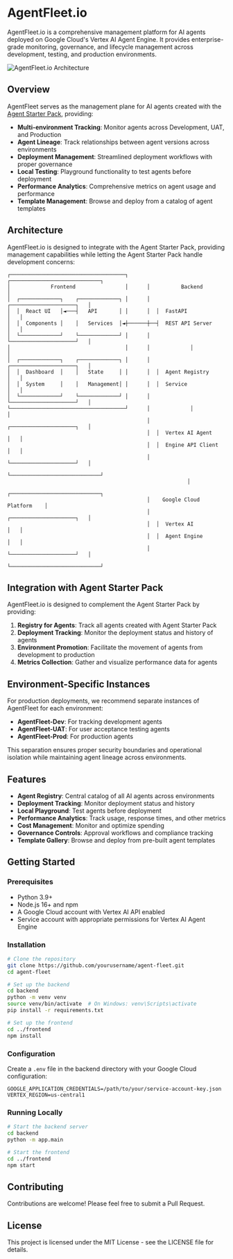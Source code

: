 # AgentFleet.io

AgentFleet.io is a comprehensive management platform for AI agents deployed on Google Cloud's Vertex AI Agent Engine. It provides enterprise-grade monitoring, governance, and lifecycle management across development, testing, and production environments.

![AgentFleet.io Architecture](https://example.com/architecture.png)

## Overview

AgentFleet serves as the management plane for AI agents created with the [Agent Starter Pack](https://github.com/GoogleCloudPlatform/agent-starter-pack), providing:

- **Multi-environment Tracking**: Monitor agents across Development, UAT, and Production
- **Agent Lineage**: Track relationships between agent versions across environments
- **Deployment Management**: Streamlined deployment workflows with proper governance
- **Local Testing**: Playground functionality to test agents before deployment
- **Performance Analytics**: Comprehensive metrics on agent usage and performance
- **Template Management**: Browse and deploy from a catalog of agent templates

## Architecture

AgentFleet.io is designed to integrate with the Agent Starter Pack, providing management capabilities while letting the Agent Starter Pack handle development concerns:

```
┌─────────────────────────────────────┐      ┌─────────────────────────────┐
│             Frontend                │      │          Backend            │
│  ┌─────────────┐    ┌─────────────┐ │      │  ┌─────────────────────┐   │
│  │  React UI   │◄───┤   API       │ │      │  │  FastAPI            │   │
│  │  Components │    │   Services  │◄┼──────┼──┤  REST API Server    │   │
│  └─────────────┘    └─────────────┘ │      │  └─────────────────────┘   │
│                                     │      │             │               │
│  ┌─────────────┐    ┌─────────────┐ │      │  ┌─────────────────────┐   │
│  │  Dashboard  │    │   State     │ │      │  │  Agent Registry     │   │
│  │  System     │    │   Management│ │      │  │  Service            │   │
│  └─────────────┘    └─────────────┘ │      │  └─────────────────────┘   │
└─────────────────────────────────────┘      │             │               │
                                             │  ┌─────────────────────┐   │
                                             │  │  Vertex AI Agent    │   │
                                             │  │  Engine API Client  │   │
                                             │  └─────────────────────┘   │
                                             └─────────────────────────────┘
                                                          │
                                             ┌─────────────────────────────┐
                                             │    Google Cloud Platform    │
                                             │  ┌─────────────────────┐   │
                                             │  │  Vertex AI          │   │
                                             │  │  Agent Engine       │   │
                                             │  └─────────────────────┘   │
                                             └─────────────────────────────┘
```

## Integration with Agent Starter Pack

AgentFleet.io is designed to complement the Agent Starter Pack by providing:

1. **Registry for Agents**: Track all agents created with Agent Starter Pack
2. **Deployment Tracking**: Monitor the deployment status and history of agents
3. **Environment Promotion**: Facilitate the movement of agents from development to production
4. **Metrics Collection**: Gather and visualize performance data for agents

## Environment-Specific Instances

For production deployments, we recommend separate instances of AgentFleet for each environment:

- **AgentFleet-Dev**: For tracking development agents
- **AgentFleet-UAT**: For user acceptance testing agents
- **AgentFleet-Prod**: For production agents

This separation ensures proper security boundaries and operational isolation while maintaining agent lineage across environments.

## Features

- **Agent Registry**: Central catalog of all AI agents across environments
- **Deployment Tracking**: Monitor deployment status and history
- **Local Playground**: Test agents before deployment
- **Performance Analytics**: Track usage, response times, and other metrics
- **Cost Management**: Monitor and optimize spending
- **Governance Controls**: Approval workflows and compliance tracking
- **Template Gallery**: Browse and deploy from pre-built agent templates

## Getting Started

### Prerequisites

- Python 3.9+
- Node.js 16+ and npm
- A Google Cloud account with Vertex AI API enabled
- Service account with appropriate permissions for Vertex AI Agent Engine

### Installation

```bash
# Clone the repository
git clone https://github.com/yourusername/agent-fleet.git
cd agent-fleet

# Set up the backend
cd backend
python -m venv venv
source venv/bin/activate  # On Windows: venv\Scripts\activate
pip install -r requirements.txt

# Set up the frontend
cd ../frontend
npm install
```

### Configuration

Create a `.env` file in the backend directory with your Google Cloud configuration:

```
GOOGLE_APPLICATION_CREDENTIALS=/path/to/your/service-account-key.json
VERTEX_REGION=us-central1
```

### Running Locally

```bash
# Start the backend server
cd backend
python -m app.main

# Start the frontend
cd ../frontend
npm start
```

## Contributing

Contributions are welcome! Please feel free to submit a Pull Request.

## License

This project is licensed under the MIT License - see the LICENSE file for details.
